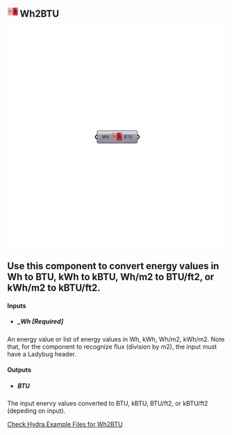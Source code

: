 ## ![](../../images/icons/Wh2BTU.png) Wh2BTU

![](../../images/components/Wh2BTU.png)

Use this component to convert energy values in Wh to BTU, kWh to kBTU, Wh/m2 to BTU/ft2, or kWh/m2 to kBTU/ft2.
 -
 

#### Inputs
* ##### _Wh [Required]
An energy value or list of energy values in Wh, kWh, Wh/m2, kWh/m2.  Note that, for the component to recognize flux (division by m2), the input must have a Ladybug header.

#### Outputs
* ##### BTU
The input enervy values converted to BTU, kBTU, BTU/ft2, or kBTU/ft2 (depeding on input).


[Check Hydra Example Files for Wh2BTU](https://hydrashare.github.io/hydra/index.html?keywords=Ladybug_Wh2BTU)